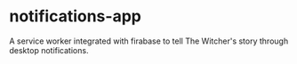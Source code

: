 # notifications-app

A service worker integrated with firabase to tell The Witcher's story through desktop notifications.
